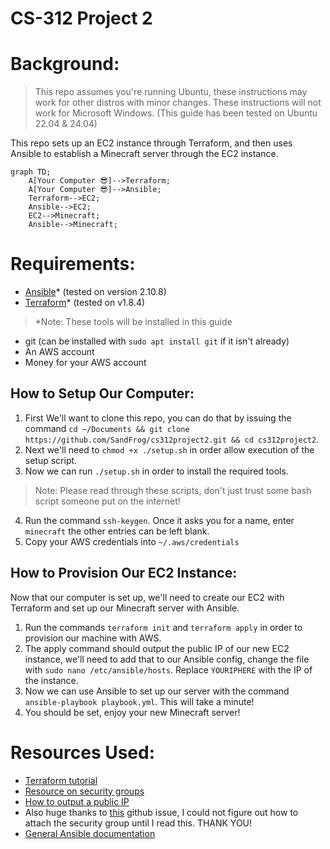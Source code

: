 # CS-312 Project 2
# Background:
> This repo assumes you're running Ubuntu, these instructions may work for other distros with minor changes. These instructions will not work for Microsoft Windows. (This guide has been tested on Ubuntu 22.04 & 24.04)

This repo sets up an EC2 instance through Terraform, and then uses Ansible to establish a Minecraft server through the EC2 instance.

```mermaid
graph TD;
    A[Your Computer 😎]-->Terraform;
    A[Your Computer 😎]-->Ansible;
    Terraform-->EC2;
    Ansible-->EC2;
    EC2-->Minecraft;
    Ansible-->Minecraft;
```

# Requirements:
- [Ansible](https://docs.ansible.com/ansible/latest/installation_guide/intro_installation.html)* (tested on version 2.10.8)
- [Terraform](https://developer.hashicorp.com/terraform/install)* (tested on v1.8.4)

> *Note: These tools will be installed in this guide

- git (can be installed with `sudo apt install git` if it isn't already)
- An AWS account
- Money for your AWS account

## How to Setup Our Computer:

1. First We'll want to clone this repo, you can do that by issuing the command `cd ~/Documents && git clone https://github.com/SandFrog/cs312project2.git && cd cs312project2`.
2.  Next we'll need to `chmod +x ./setup.sh` in order allow execution of the setup script.
3. Now we can run `./setup.sh` in order to install the required tools.

> Note: Please read through these scripts, don't just trust some bash script someone put on the internet!

4. Run the command `ssh-keygen`. Once it asks you for a name, enter `minecraft` the other entries can be left blank.
5. Copy your AWS credentials into `~/.aws/credentials`

## How to Provision Our EC2 Instance: 
Now that our computer is set up, we'll need to create our EC2 with Terraform and set up our Minecraft server with Ansible.


1. Run the commands `terraform init` and `terraform apply` in order to provision our machine with AWS.
2. The apply command should output the public IP of our new EC2 instance, we'll need to add that to our Ansible config, change the file with `sudo nano /etc/ansible/hosts`. Replace `YOURIPHERE` with the IP of the instance.
3. Now we can use Ansible to set up our server with the command `ansible-playbook playbook.yml`. This will take a minute!
4. You should be set, enjoy your new Minecraft server!

# Resources Used:
- [Terraform tutorial](https://developer.hashicorp.com/terraform/tutorials/aws-get-started/aws-build)
- [Resource on security groups](https://registry.terraform.io/providers/hashicorp/aws/latest/docs/resources/security_group.html)
- [How to output a public IP](https://developer.hashicorp.com/terraform/tutorials/aws-get-started/aws-outputs)
- Also huge thanks to [this](https://github.com/hashicorp/terraform/issues/2164) github issue, I could not figure out how to attach the security group until I read this. THANK YOU!
- [General Ansible documentation](https://docs.ansible.com/)